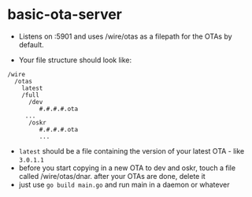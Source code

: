 # basic-ota-server

- Listens on :5901 and uses /wire/otas as a filepath for the OTAs by default.

- Your file structure should look like:

```
/wire
  /otas
    latest
    /full
      /dev
         #.#.#.#.ota
	 ...
      /oskr
         #.#.#.#.ota
         ...
```

- `latest` should be a file containing the version of your latest OTA - like `3.0.1.1`
- before you start copying in a new OTA to dev and oskr, touch a file called /wire/otas/dnar. after your OTAs are done, delete it
- just use `go build main.go` and run main in a daemon or whatever

